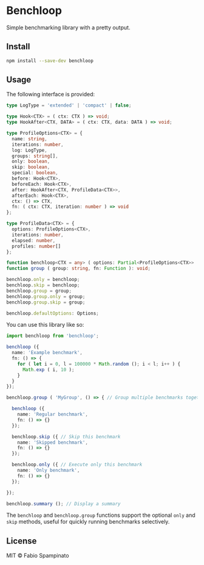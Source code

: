 # Benchloop

Simple benchmarking library with a pretty output.

## Install

```sh
npm install --save-dev benchloop
```

## Usage

The following interface is provided:

```ts
type LogType = 'extended' | 'compact' | false;

type Hook<CTX> = ( ctx: CTX ) => void;
type HookAfter<CTX, DATA> = ( ctx: CTX, data: DATA ) => void;

type ProfileOptions<CTX> = {
  name: string,
  iterations: number,
  log: LogType,
  groups: string[],
  only: boolean,
  skip: boolean,
  special: boolean,
  before: Hook<CTX>,
  beforeEach: Hook<CTX>,
  after: HookAfter<CTX, ProfileData<CTX>>,
  afterEach: Hook<CTX>,
  ctx: () => CTX,
  fn: ( ctx: CTX, iteration: number ) => void
};

type ProfileData<CTX> = {
  options: ProfileOptions<CTX>,
  iterations: number,
  elapsed: number,
  profiles: number[]
};

function benchloop<CTX = any> ( options: Partial<ProfileOptions<CTX>> | ProfileOptions<CTX>['fn'] ): void;
function group ( group: string, fn: Function ): void;

benchloop.only = benchloop;
benchloop.skip = benchloop;
benchloop.group = group;
benchloop.group.only = group;
benchloop.group.skip = group;

benchloop.defaultOptions: Options;
```

You can use this library like so:

```ts
import benchloop from 'benchloop';

benchloop ({
  name: 'Example benchmark',
  fn: () => {
    for ( let i = 0, l = 100000 * Math.random (); i < l; i++ ) {
      Math.exp ( i, 10 );
    }
  }
});

benchloop.group ( 'MyGroup', () => { // Group multiple benchmarks together

  benchloop ({
    name: 'Regular benchmark',
    fn: () => {}
  });

  benchloop.skip ({ // Skip this benchmark
    name: 'Skipped benchmark',
    fn: () => {}
  });

  benchloop.only ({ // Execute only this benchmark
    name: 'Only benchmark',
    fn: () => {}
  });

});

benchloop.summary (); // Display a summary
```

The `benchloop` and `benchloop.group` functions support the optional `only` and `skip` methods, useful for quickly running benchmarks selectively.

## License

MIT © Fabio Spampinato
